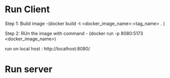 # Run Client 

Step 1: Build image -(docker build -t <docker_image_name>:<tag_name> . )

Step 2: RUn the image with command - (docker run -p 8080:5173 <docker_image_name>)

run on local host : http://localhost:8080/


# Run server 

